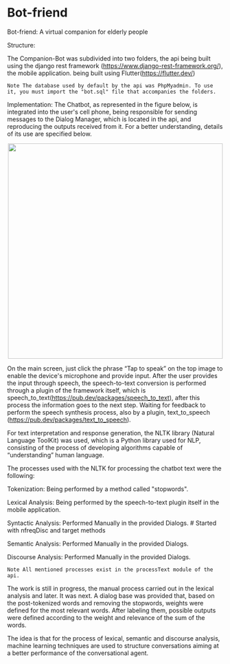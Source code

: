 # Bot-friend
Bot-friend: A virtual companion for elderly people

Structure:

The Companion-Bot was subdivided into two folders, the api being built using the django rest framework (https://www.django-rest-framework.org/), the mobile application. being built using Flutter(https://flutter.dev/)

    Note The database used by default by the api was PhpMyadmin. To use it, you must import the "bot.sql" file that accompanies the folders.

Implementation:
The Chatbot, as represented in the figure below, is integrated into the user's cell phone, being responsible for sending messages to the Dialog Manager, which is located in the api, and reproducing the outputs received from it. For a better understanding, details of its use are specified below.

<div align="center">
<img src="https://user-images.githubusercontent.com/41653617/190237227-5656cf0b-93a5-4d6d-b68a-3ba4665e4f0d.png" width="500px" />  
</div>

On the main screen, just click the phrase “Tap to speak” on the top image to enable the device's microphone and provide input. After the user provides the input through speech, the speech-to-text conversion is performed through a plugin of the framework itself, which is speech_to_text(https://pub.dev/packages/speech_to_text), after this process the information goes to the next step. Waiting for feedback to perform the speech synthesis process, also by a plugin, text_to_speech (https://pub.dev/packages/text_to_speech).

For text interpretation and response generation, the NLTK library (Natural Language ToolKit) was used, which is a Python library used for NLP, consisting of the process of developing algorithms capable of “understanding” human language.

The processes used with the NLTK for processing the chatbot text were the following:

  Tokenization: Being performed by a method called "stopwords".

  Lexical Analysis: Being performed by the speech-to-text plugin itself in the mobile application.

  Syntactic Analysis: Performed Manually in the provided Dialogs. # Started with nfreqDisc and target methods

  Semantic Analysis: Performed Manually in the provided Dialogs.

  Discourse Analysis: Performed Manually in the provided Dialogs.

    Note All mentioned processes exist in the processText module of the api.

The work is still in progress, the manual process carried out in the lexical analysis and later. It was next. A dialog base was provided that, based on the post-tokenized words and removing the stopwords, weights were defined for the most relevant words. After labeling them, possible outputs were defined according to the weight and relevance of the sum of the words.

The idea is that for the process of lexical, semantic and discourse analysis, machine learning techniques are used to structure conversations aiming at a better performance of the conversational agent.
